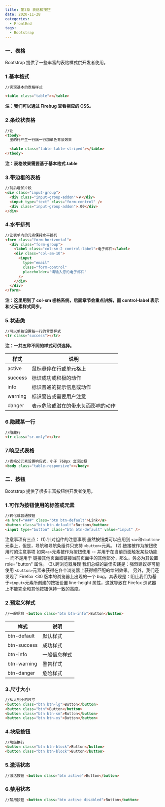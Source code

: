 ```yaml
---
title: 第3章 表格和按钮
date: 2020-11-28
categories:
  - FrontEnd
tags:
  - Bootstrap
---
```


### 一．表格

Bootstrap 提供了一些丰富的表格样式供开发者使用。

### 1.基本格式

```html
//实现基本的表格样式

<table class="table"></table>
```

**注：我们可以通过 Firebug 查看相应的 CSS。**

### 2.条纹状表格

```html
//让
<tbody>
  里的行产生一行隔一行加单色背景效果

  <table class="table table-striped"></table>
</tbody>
```

**注：表格效果需要基于基本格式.table**

### 3.带边框的表格

```html
//前后增加片段
<div class="input-group">
  <div class="input-group-addon">￥</div>
  <input type="text" class="form-control" />
  <div class="input-group-addon">.00</div>
</div>
```

### 4.水平排列

```html
//让表单内的元素保持水平排列
<form class="form-horizontal">
  <div class="form-group">
    <label class="col-sm-2 control-label">电子邮件</label>
    <div class="col-sm-10">
      <input
        type="email"
        class="form-control"
        placeholder="请输入您的电子邮件"
      />
    </div>
  </div>
</form>
```

**注：这里用到了 col-sm 栅格系统，后面章节会重点讲解，而 control-label 表示和父元素样式同步。**

### 5.状态类

```html
//可以单独设置每一行的背景样式
<tr class="success"></tr>
```

**注：一共五种不同的样式可供选择。**

| 样式    | 说明                               |
| ------- | ---------------------------------- |
| active  | 鼠标悬停在行或单元格上             |
| success | 标识成功或积极的动作               |
| info    | 标识普通的提示信息或动作           |
| warning | 标识警告或需要用户注意             |
| danger  | 表示危险或潜在的带来负面影响的动作 |

### 6.隐藏某一行

```html
//隐藏行
<tr class="sr-only"></tr>
```

### 7.响应式表格

```html
//表格父元素设置响应式，小于 768px 出现边框
<body class="table-responsive"></body>
```

### 二．按钮

Bootstrap 提供了很多丰富按钮供开发者使用。

### 1.可作为按钮使用的标签或元素

```html
//转化成普通按钮
<a href="###" class="btn btn-default">Link</a>
<button class="btn btn-default">Button</button>
<input type="button" class="btn btn-default" value="input" />
```

注意事项有三点：
(1).针对组件的注意事项
虽然按钮类可以应用到 `<a>`和`<button>` 元素上，但是，导航和导航条组件只支持
`<button>`元素。
(2).链接被作为按钮使用时的注意事项
如果`<a>`元素被作为按钮使用 -- 并用于在当前页面触发某些功能 -- 而不是用于 链接其他页面或链接当前页面中的其他部分，那么，务必为其设置 role="button" 属性。
(3).跨浏览器展现
我们总结的最佳实践是：强烈建议尽可能使用 `<button>`元素来获得在各个浏览器上获得相匹配的绘制效果。
另外，我们还发现了 Firefox <30 版本的浏览器上出现的一个 bug，其表现是：阻止我们为基于`<input>`元素所创建的按钮设置 line-height 属性，这就导致在 Firefox 浏览器上不能完全和其他按钮保持一致的高度。

### 2.预定义样式

```html
//一般信息 <button class="btn btn-info">Button</button>
```

| 样式        | 说明         |
| ----------- | ------------ |
| btn-default | 默认样式     |
| btn-success | 成功样式     |
| btn-info    | 一般信息样式 |
| btn-warning | 警告样式     |
| btn-danger  | 危险样式     |

### 3.尺寸大小

```html
//从大到小的尺寸
<button class="btn btn-lg">Button</button>
<button class="btn">Button</button>
<button class="btn btn-sm">Button</button>
<button class="btn btn-xs">Button</button>
```

### 4.块级按钮

```html
//块级换行
<button class="btn btn-block">Button</button>
<button class="btn btn-block">Button</button>
```

### 5.激活状态

```html
//激活按钮 <button class="btn active">Button</button>
```

### 6.禁用状态

```html
//禁用按钮 <button class="btn active disabled">Button</button>
```

